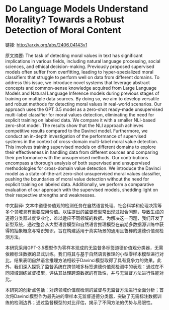 # Do Language Models Understand Morality? Towards a Robust Detection of Moral Content

链接: http://arxiv.org/abs/2406.04143v1

原文摘要:
The task of detecting moral values in text has significant implications in
various fields, including natural language processing, social sciences, and
ethical decision-making. Previously proposed supervised models often suffer
from overfitting, leading to hyper-specialized moral classifiers that struggle
to perform well on data from different domains. To address this issue, we
introduce novel systems that leverage abstract concepts and common-sense
knowledge acquired from Large Language Models and Natural Language Inference
models during previous stages of training on multiple data sources. By doing
so, we aim to develop versatile and robust methods for detecting moral values
in real-world scenarios. Our approach uses the GPT 3.5 model as a zero-shot
ready-made unsupervised multi-label classifier for moral values detection,
eliminating the need for explicit training on labeled data. We compare it with
a smaller NLI-based zero-shot model. The results show that the NLI approach
achieves competitive results compared to the Davinci model. Furthermore, we
conduct an in-depth investigation of the performance of supervised systems in
the context of cross-domain multi-label moral value detection. This involves
training supervised models on different domains to explore their effectiveness
in handling data from different sources and comparing their performance with
the unsupervised methods. Our contributions encompass a thorough analysis of
both supervised and unsupervised methodologies for cross-domain value
detection. We introduce the Davinci model as a state-of-the-art zero-shot
unsupervised moral values classifier, pushing the boundaries of moral value
detection without the need for explicit training on labeled data. Additionally,
we perform a comparative evaluation of our approach with the supervised models,
shedding light on their respective strengths and weaknesses.

中文翻译:
文本中道德价值观的检测任务在自然语言处理、社会科学和伦理决策等多个领域具有重要应用价值。以往提出的监督模型常出现过拟合问题，导致生成的道德分类器过度专业化，难以适应不同领域的数据。为解决这一问题，我们开发了新型系统，通过整合从大型语言模型和自然语言推理模型在前期多数据源训练中获得的抽象概念与常识知识，旨在构建适用于真实场景的通用且鲁棒的道德价值观检测方法。

本研究采用GPT-3.5模型作为零样本现成的无监督多标签道德价值观分类器，无需依赖标注数据的显式训练。我们将其与基于自然语言推理的小型零样本模型进行对比，结果表明自然语言推理方法相较于Davinci模型取得了具有竞争力的效果。此外，我们深入探究了监督系统在跨领域多标签道德价值观检测中的表现：通过在不同领域训练监督模型，评估其处理跨源数据的有效性，并与无监督方法进行性能对比。

本研究的创新点包括：对跨领域价值观检测的监督与无监督方法进行全面分析；首次将Davinci模型作为最先进的零样本无监督道德分类器，突破了无需标注数据训练的检测边界；通过监督模型的对比评估，揭示了不同方法的优势与局限性。
